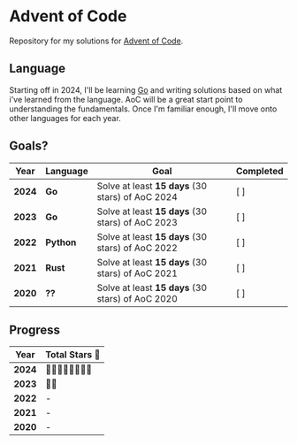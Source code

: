 # Advent of Code
Repository for my solutions for [Advent of Code](https://adventofcode.com). 

## Language
Starting off in 2024, I'll be learning [Go]([https://adventofcode.com](https://go.dev/)) and writing solutions based on what i've learned from the language. AoC will be a great start point to understanding the fundamentals. Once I'm familiar enough, I'll move onto other languages for each year.

## Goals?
| Year       | Language   | Goal                                      | Completed |
|------------|------------|------------------------------------------| ----------- |
| **2024**   | **Go** | Solve at least **15 days** (30 stars) of AoC 2024 | [ ] |
| **2023**   | **Go** | Solve at least **15 days** (30 stars) of AoC 2023     | [ ] |
| **2022**   | **Python** | Solve at least **15 days** (30 stars) of AoC 2022     | [ ] |
| **2021**   | **Rust** | Solve at least **15 days** (30 stars) of AoC 2021     | [ ] |
| **2020**   | **??** | Solve at least **15 days** (30 stars) of AoC 2020     | [ ] |

## Progress
| Year       | Total Stars 🌟 |
|------------|---------------|
| **2024**   | 🌟🌟🌟🌟🌟🌟🌟🌟        |
| **2023**   | 🌟🌟          |
| **2022**   | -            |
| **2021**   | -            |
| **2020**   | -            |
